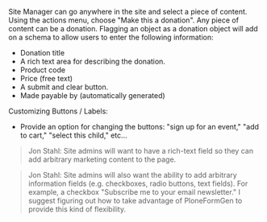 Site Manager can go anywhere in the site and select a piece of content. Using the actions menu, choose "Make this a donation". Any piece of content can be a donation. Flagging an object as a donation object will add on a schema to allow users to enter the following information:

  * Donation title
  * A rich text area for describing the donation.
  * Product code
  * Price (free text)
  * A submit and clear button.
  * Made payable by (automatically generated)


Customizing Buttons / Labels:

  * Provide an option for changing the buttons: "sign up for an event," "add to cart," "select this child," etc...

> Jon Stahl: Site admins will want to have a rich-text field so they can add arbitrary marketing content to the page.

> Jon Stahl: Site admins will also want the ability to add arbitrary information fields (e.g. checkboxes, radio buttons, text fields).  For example, a checkbox "Subscribe me to your email newsletter."  I suggest figuring out how to take advantage of PloneFormGen to provide this kind of flexibility.